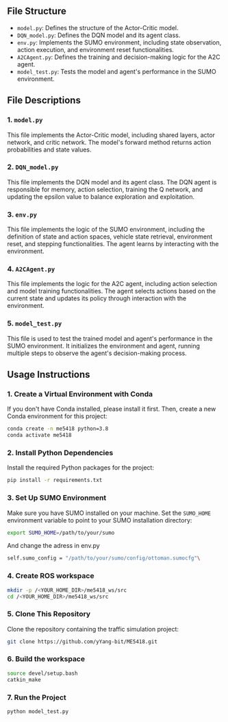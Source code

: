 ## File Structure
- `model.py`: Defines the structure of the Actor-Critic model.
- `DQN_model.py`: Defines the DQN model and its agent class.
- `env.py`: Implements the SUMO environment, including state observation, action execution, and environment reset functionalities.
- `A2CAgent.py`: Defines the training and decision-making logic for the A2C agent.
- `model_test.py`: Tests the model and agent's performance in the SUMO environment.

## File Descriptions

### 1. `model.py`
This file implements the Actor-Critic model, including shared layers, actor network, and critic network. The model's forward method returns action probabilities and state values.

### 2. `DQN_model.py`
This file implements the DQN model and its agent class. The DQN agent is responsible for memory, action selection, training the Q network, and updating the epsilon value to balance exploration and exploitation.

### 3. `env.py`
This file implements the logic of the SUMO environment, including the definition of state and action spaces, vehicle state retrieval, environment reset, and stepping functionalities. The agent learns by interacting with the environment.

### 4. `A2CAgent.py`
This file implements the logic for the A2C agent, including action selection and model training functionalities. The agent selects actions based on the current state and updates its policy through interaction with the environment.

### 5. `model_test.py`
This file is used to test the trained model and agent's performance in the SUMO environment. It initializes the environment and agent, running multiple steps to observe the agent's decision-making process.

## Usage Instructions
### 1. Create a Virtual Environment with Conda

If you don't have Conda installed, please install it first. Then, create a new Conda environment for this project:

```bash
conda create -n me5418 python=3.8
conda activate me5418
```

### 2. Install Python Dependencies

Install the required Python packages for the project:

```bash
pip install -r requirements.txt
```

### 3. Set Up SUMO Environment

Make sure you have SUMO installed on your machine. Set the `SUMO_HOME` environment variable to point to your SUMO installation directory:

```bash
export SUMO_HOME=/path/to/your/sumo
```
And change the adress in env.py

```bash
self.sumo_config = "/path/to/your/sumo/config/ottoman.sumocfg"\
```

### 4. Create ROS workspace
```bash
mkdir -p /<YOUR_HOME_DIR>/me5418_ws/src
cd /<YOUR_HOME_DIR>/me5418_ws/src
```

### 5. Clone This Repository

Clone the repository containing the traffic simulation project:

```bash
git clone https://github.com/yYang-bit/ME5418.git
```

### 6. Build the workspace

```bash
source devel/setup.bash
catkin_make
```

### 7. Run the Project

```bash
python model_test.py
```